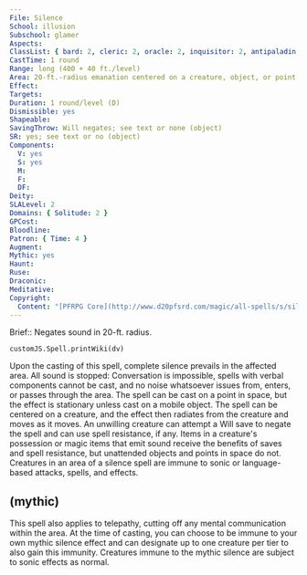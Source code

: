 ```yaml
---
File: Silence
School: illusion
Subschool: glamer
Aspects: 
ClassList: { bard: 2, cleric: 2, oracle: 2, inquisitor: 2, antipaladin: 2, psychic: 2, mesmerist: 2 }
CastTime: 1 round
Range: long (400 + 40 ft./level)
Area: 20-ft.-radius emanation centered on a creature, object, or point in space
Effect: 
Targets: 
Duration: 1 round/level (D)
Dismissible: yes
Shapeable: 
SavingThrow: Will negates; see text or none (object)
SR: yes; see text or no (object)
Components:
  V: yes
  S: yes
  M: 
  F: 
  DF: 
Deity: 
SLALevel: 2
Domains: { Solitude: 2 }
GPCost: 
Bloodline: 
Patron: { Time: 4 }
Augment: 
Mythic: yes
Haunt: 
Ruse: 
Draconic: 
Meditative: 
Copyright:
  Content: "[PFRPG Core](http://www.d20pfsrd.com/magic/all-spells/s/silence)"
---
```

Brief:: Negates sound in 20-ft. radius.

```dataviewjs
customJS.Spell.printWiki(dv)
```

Upon the casting of this spell, complete silence prevails in the affected area. All sound is stopped: Conversation is impossible, spells with verbal components cannot be cast, and no noise whatsoever issues from, enters, or passes through the area. The spell can be cast on a point in space, but the effect is stationary unless cast on a mobile object. The spell can be centered on a creature, and the effect then radiates from the creature and moves as it moves. An unwilling creature can attempt a Will save to negate the spell and can use spell resistance, if any. Items in a creature's possession or magic items that emit sound receive the benefits of saves and spell resistance, but unattended objects and points in space do not. Creatures in an area of a silence spell are immune to sonic or language-based attacks, spells, and effects.


## (mythic)

This spell also applies to telepathy, cutting off any mental communication within the area. At the time of casting, you can choose to be immune to your own mythic silence effect and can designate up to one creature per tier to also gain this immunity. Creatures immune to the mythic silence are subject to sonic effects as normal.
